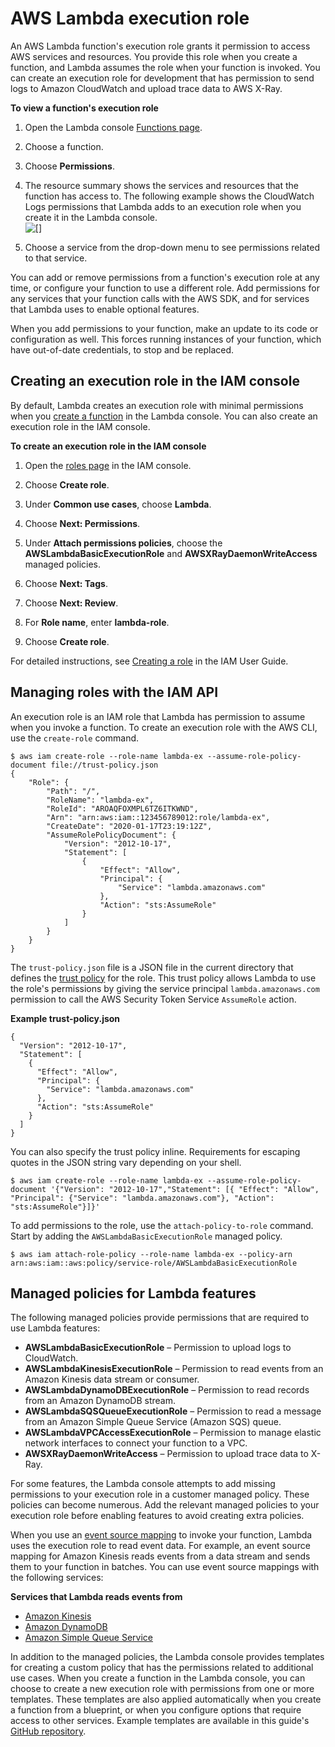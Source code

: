 # AWS Lambda execution role<a name="lambda-intro-execution-role"></a>

An AWS Lambda function's execution role grants it permission to access AWS services and resources\. You provide this role when you create a function, and Lambda assumes the role when your function is invoked\. You can create an execution role for development that has permission to send logs to Amazon CloudWatch and upload trace data to AWS X\-Ray\.

**To view a function's execution role**

1. Open the Lambda console [Functions page](https://console.aws.amazon.com/lambda/home#/functions)\.

1. Choose a function\.

1. Choose **Permissions**\.

1. The resource summary shows the services and resources that the function has access to\. The following example shows the CloudWatch Logs permissions that Lambda adds to an execution role when you create it in the Lambda console\.  
![\[\]](http://docs.aws.amazon.com/lambda/latest/dg/images/permissions-executionrole.png)

1. Choose a service from the drop\-down menu to see permissions related to that service\.

You can add or remove permissions from a function's execution role at any time, or configure your function to use a different role\. Add permissions for any services that your function calls with the AWS SDK, and for services that Lambda uses to enable optional features\.

When you add permissions to your function, make an update to its code or configuration as well\. This forces running instances of your function, which have out\-of\-date credentials, to stop and be replaced\.

## Creating an execution role in the IAM console<a name="permissions-executionrole-console"></a>

By default, Lambda creates an execution role with minimal permissions when you [create a function](getting-started-create-function.md) in the Lambda console\. You can also create an execution role in the IAM console\.

**To create an execution role in the IAM console**

1. Open the [roles page](https://console.aws.amazon.com/iam/home#/roles) in the IAM console\.

1. Choose **Create role**\.

1. Under **Common use cases**, choose **Lambda**\.

1. Choose **Next: Permissions**\.

1. Under **Attach permissions policies**, choose the **AWSLambdaBasicExecutionRole** and **AWSXRayDaemonWriteAccess** managed policies\.

1. Choose **Next: Tags**\.

1. Choose **Next: Review**\.

1. For **Role name**, enter **lambda\-role**\.

1. Choose **Create role**\.

For detailed instructions, see [Creating a role](https://docs.aws.amazon.com/IAM/latest/UserGuide/id_roles_create_for-service.html#roles-creatingrole-service-console) in the IAM User Guide\.

## Managing roles with the IAM API<a name="permissions-executionrole-api"></a>

An execution role is an IAM role that Lambda has permission to assume when you invoke a function\. To create an execution role with the AWS CLI, use the `create-role` command\.

```
$ aws iam create-role --role-name lambda-ex --assume-role-policy-document file://trust-policy.json
{
    "Role": {
        "Path": "/",
        "RoleName": "lambda-ex",
        "RoleId": "AROAQFOXMPL6TZ6ITKWND",
        "Arn": "arn:aws:iam::123456789012:role/lambda-ex",
        "CreateDate": "2020-01-17T23:19:12Z",
        "AssumeRolePolicyDocument": {
            "Version": "2012-10-17",
            "Statement": [
                {
                    "Effect": "Allow",
                    "Principal": {
                        "Service": "lambda.amazonaws.com"
                    },
                    "Action": "sts:AssumeRole"
                }
            ]
        }
    }
}
```

The `trust-policy.json` file is a JSON file in the current directory that defines the [trust policy](https://docs.aws.amazon.com/IAM/latest/UserGuide/id_roles_terms-and-concepts.html) for the role\. This trust policy allows Lambda to use the role's permissions by giving the service principal `lambda.amazonaws.com` permission to call the AWS Security Token Service `AssumeRole` action\.

**Example trust\-policy\.json**  

```
{
  "Version": "2012-10-17",
  "Statement": [
    {
      "Effect": "Allow",
      "Principal": {
        "Service": "lambda.amazonaws.com"
      },
      "Action": "sts:AssumeRole"
    }
  ]
}
```

You can also specify the trust policy inline\. Requirements for escaping quotes in the JSON string vary depending on your shell\.

```
$ aws iam create-role --role-name lambda-ex --assume-role-policy-document '{"Version": "2012-10-17","Statement": [{ "Effect": "Allow", "Principal": {"Service": "lambda.amazonaws.com"}, "Action": "sts:AssumeRole"}]}'
```

To add permissions to the role, use the `attach-policy-to-role` command\. Start by adding the `AWSLambdaBasicExecutionRole` managed policy\.

```
$ aws iam attach-role-policy --role-name lambda-ex --policy-arn arn:aws:iam::aws:policy/service-role/AWSLambdaBasicExecutionRole
```

## Managed policies for Lambda features<a name="permissions-executionrole-features"></a>

The following managed policies provide permissions that are required to use Lambda features:
+ **AWSLambdaBasicExecutionRole** – Permission to upload logs to CloudWatch\.
+ **AWSLambdaKinesisExecutionRole** – Permission to read events from an Amazon Kinesis data stream or consumer\.
+ **AWSLambdaDynamoDBExecutionRole** – Permission to read records from an Amazon DynamoDB stream\.
+ **AWSLambdaSQSQueueExecutionRole** – Permission to read a message from an Amazon Simple Queue Service \(Amazon SQS\) queue\.
+ **AWSLambdaVPCAccessExecutionRole** – Permission to manage elastic network interfaces to connect your function to a VPC\.
+ **AWSXRayDaemonWriteAccess** – Permission to upload trace data to X\-Ray\.

For some features, the Lambda console attempts to add missing permissions to your execution role in a customer managed policy\. These policies can become numerous\. Add the relevant managed policies to your execution role before enabling features to avoid creating extra policies\.

When you use an [event source mapping](invocation-eventsourcemapping.md) to invoke your function, Lambda uses the execution role to read event data\. For example, an event source mapping for Amazon Kinesis reads events from a data stream and sends them to your function in batches\. You can use event source mappings with the following services:

**Services that Lambda reads events from**
+ [Amazon Kinesis](with-kinesis.md)
+ [Amazon DynamoDB](with-ddb.md)
+ [Amazon Simple Queue Service](with-sqs.md)

In addition to the managed policies, the Lambda console provides templates for creating a custom policy that has the permissions related to additional use cases\. When you create a function in the Lambda console, you can choose to create a new execution role with permissions from one or more templates\. These templates are also applied automatically when you create a function from a blueprint, or when you configure options that require access to other services\. Example templates are available in this guide's [GitHub repository](https://github.com/awsdocs/aws-lambda-developer-guide/tree/master/iam-policies)\.